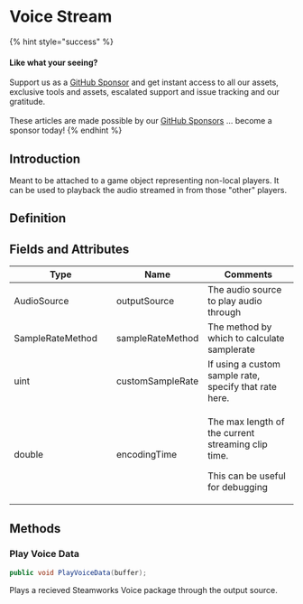 # Voice Stream

{% hint style="success" %}
#### Like what your seeing?

Support us as a [GitHub Sponsor](../../../../become-a-sponsor/) and get instant access to all our assets, exclusive tools and assets, escalated support and issue tracking and our gratitude.\
\
These articles are made possible by our [GitHub Sponsors](../../../../become-a-sponsor/) ... become a sponsor today!
{% endhint %}

## &#x20;Introduction

Meant to be attached to a game object representing non-local players. It can be used to playback the audio streamed in from those "other" players.

## Definition

## Fields and Attributes

<table><thead><tr><th width="217.91333012691814">Type</th><th>Name</th><th width="316.8664058133036">Comments</th></tr></thead><tbody><tr><td>AudioSource</td><td>outputSource</td><td>The audio source to play audio through</td></tr><tr><td>SampleRateMethod</td><td>sampleRateMethod</td><td>The method by which to calculate samplerate</td></tr><tr><td>uint</td><td>customSampleRate</td><td>If using a custom sample rate, specify that rate here.</td></tr><tr><td>double</td><td>encodingTime</td><td><p>The max length of the current streaming clip time. </p><p></p><p>This can be useful for debugging</p></td></tr></tbody></table>

## Methods

### Play Voice Data

```csharp
public void PlayVoiceData(buffer);
```

Plays a recieved Steamworks Voice package through the output source.
